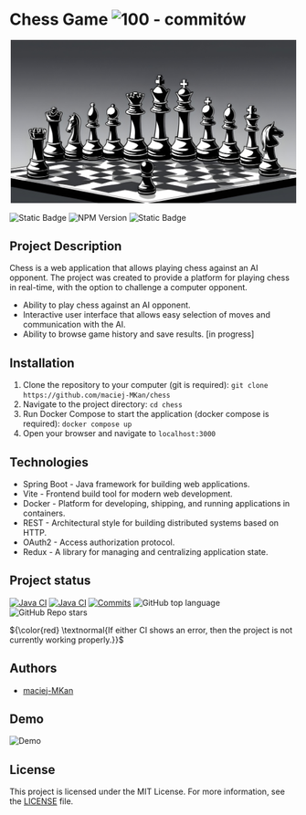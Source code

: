 # Chess Game ![100 - commitów](https://img.shields.io/badge/100-commitów-2ea44f?logo=go)

<p align="center">
  <img src="https://github.com/maciej-MKan/chess/blob/main/assets/logo.jpg" alt="logo" width="500"/>
</p>

![Static Badge](https://img.shields.io/badge/java-v17.0.10-green)
![NPM Version](https://img.shields.io/npm/v/vite)
![Static Badge](https://img.shields.io/badge/docker-v26.1.0-purple)



## Project Description

Chess is a web application that allows playing chess against an AI opponent. The project was created to provide a platform for playing chess in real-time, with the option to challenge a computer opponent.

- Ability to play chess against an AI opponent.
- Interactive user interface that allows easy selection of moves and communication with the AI.
- Ability to browse game history and save results. [in progress]

## Installation

1. Clone the repository to your computer (git is required):
   ```git clone https://github.com/maciej-MKan/chess```
2. Navigate to the project directory:
   ```cd chess```
3. Run Docker Compose to start the application (docker compose is required):
   ```docker compose up```
4. Open your browser and navigate to ```localhost:3000```

## Technologies

- Spring Boot - Java framework for building web applications.
- Vite - Frontend build tool for modern web development.
- Docker - Platform for developing, shipping, and running applications in containers.
- REST - Architectural style for building distributed systems based on HTTP.
- OAuth2 - Access authorization protocol.
- Redux - A library for managing and centralizing application state.

## Project status
[![Java CI](https://github.com/maciej-MKan/chess/actions/workflows/build-gradle-project.yml/badge.svg)](https://github.com/maciej-MKan/chess/actions/workflows/build-gradle-project.yml)
[![Java CI](https://github.com/maciej-MKan/chess/actions/workflows/build-docker-images.yml/badge.svg)](https://github.com/maciej-MKan/chess/actions/workflows/build-docker-images.yml)
[![Commits](https://img.shields.io/github/commit-activity/t/maciej-MKan/chess)](https://github.com/maciej-MKan/chess)
![GitHub top language](https://img.shields.io/github/languages/top/maciej-MKan/chess)
![GitHub Repo stars](https://img.shields.io/github/stars/maciej-MKan/chess?labelColor=%23454545&color=yellow)

${\color{red} \textnormal{If either CI shows an error, then the project is not currently working properly.}}$


## Authors

- [maciej-MKan](https://github.com/maciej-MKan)

## Demo
![Demo](assets/chess_demo.gif)

## License

This project is licensed under the MIT License. For more information, see the [LICENSE](https://github.com/maciej-MKan/chess/blob/main/LICENSE) file.

